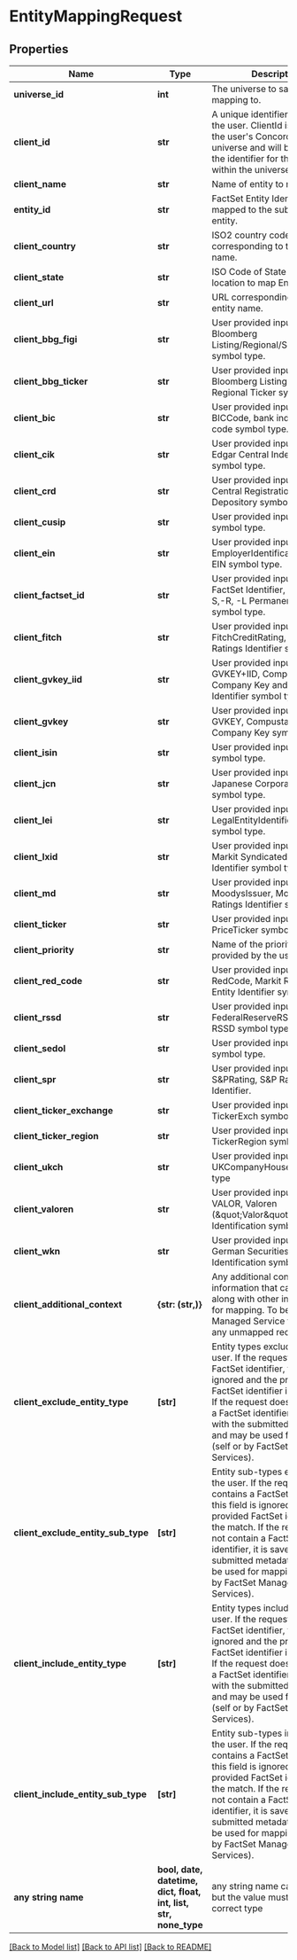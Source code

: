 # EntityMappingRequest


## Properties
Name | Type | Description | Notes
------------ | ------------- | ------------- | -------------
**universe_id** | **int** | The universe to save this mapping to. | 
**client_id** | **str** | A unique identifier supplied by the user. ClientId is saved to the user&#39;s Concordance universe and will be used as the identifier for that entity within the universe. | 
**client_name** | **str** | Name of entity to match. | 
**entity_id** | **str** | FactSet Entity Identifier mapped to the submitted entity. | [optional] 
**client_country** | **str** | ISO2 country code corresponding to the Entity name. | [optional] 
**client_state** | **str** | ISO Code of State or Province location to map Entity. | [optional] 
**client_url** | **str** | URL corresponding to the entity name. | [optional] 
**client_bbg_figi** | **str** | User provided input for Bloomberg Listing/Regional/Security ID symbol type. | [optional] 
**client_bbg_ticker** | **str** | User provided input for Bloomberg Listing and Regional Ticker symbol type. | [optional] 
**client_bic** | **str** | User provided input for BICCode, bank indentification code symbol type. | [optional] 
**client_cik** | **str** | User provided input for CIK, Edgar Central Index Keys symbol type. | [optional] 
**client_crd** | **str** | User provided input for CRD, Central Registration Depository symbol type. | [optional] 
**client_cusip** | **str** | User provided input for CUSIP symbol type. | [optional] 
**client_ein** | **str** | User provided input for EmployerIdentificationNumber, EIN symbol type. | [optional] 
**client_factset_id** | **str** | User provided input for FactSet Identifier, FactSet -E,-S,-R, -L Permanent Identifier symbol type. | [optional] 
**client_fitch** | **str** | User provided input for FitchCreditRating, Fitch Ratings Identifier symbol type. | [optional] 
**client_gvkey_iid** | **str** | User provided input for GVKEY+IID, Compustat Global Company Key and Issue Identifier symbol type. | [optional] 
**client_gvkey** | **str** | User provided input for GVKEY, Compustat Global Company Key symbol type. | [optional] 
**client_isin** | **str** | User provided input for ISIN symbol type. | [optional] 
**client_jcn** | **str** | User provided input for JCN , Japanese Corporate Number symbol type. | [optional] 
**client_lei** | **str** | User provided input for LegalEntityIdentifier, LEI symbol type. | [optional] 
**client_lxid** | **str** | User provided input for LXID, Markit Syndicated Loan Identifier symbol type. | [optional] 
**client_md** | **str** | User provided input for MoodysIssuer, Moody&#39;s Ratings Identifier symbol type. | [optional] 
**client_ticker** | **str** | User provided input for PriceTicker symbol type. | [optional] 
**client_priority** | **str** | Name of the priority column as provided by the user. | [optional] 
**client_red_code** | **str** | User provided input for RedCode, Markit Reference Entity Identifier symbol type. | [optional] 
**client_rssd** | **str** | User provided input for FederalReserveRSSDIdentifier, RSSD symbol type. | [optional] 
**client_sedol** | **str** | User provided input for SEDOL symbol type. | [optional] 
**client_spr** | **str** | User provided input for S&amp;PRating, S&amp;P Ratings Identifier. | [optional] 
**client_ticker_exchange** | **str** | User provided input for TickerExch symbol type. | [optional] 
**client_ticker_region** | **str** | User provided input for TickerRegion symbol type | [optional] 
**client_ukch** | **str** | User provided input for UKCompanyHouse symbol type | [optional] 
**client_valoren** | **str** | User provided input for VALOR, Valoren (\&quot;Valor\&quot;) Identification symbol type. | [optional] 
**client_wkn** | **str** | User provided input for WKN, German Securities Identification symbol type. | [optional] 
**client_additional_context** | **{str: (str,)}** | Any additional context information that can be saved along with other input values for mapping. To be used by Managed Service for mapping any unmapped records.   | [optional] 
**client_exclude_entity_type** | **[str]** | Entity types excluded by the user. If the request contains a FactSet identifier, this field is ignored and the provided FactSet identifier is the match.  If the request does not contain a FactSet identifier, it is saved with the submitted metadata and may be used for mapping (self or by FactSet Managed Services).  | [optional] 
**client_exclude_entity_sub_type** | **[str]** | Entity sub-types excluded by the user. If the request contains a FactSet identifier, this field is ignored and the provided FactSet identifier is the match.  If the request does not contain a FactSet identifier, it is saved with the submitted metadata and may be used for mapping (self or by FactSet Managed Services).  | [optional] 
**client_include_entity_type** | **[str]** | Entity types included by the user. If the request contains a FactSet identifier, this field is ignored and the provided FactSet identifier is the match.  If the request does not contain a FactSet identifier, it is saved with the submitted metadata and may be used for mapping (self or by FactSet Managed Services).  | [optional] 
**client_include_entity_sub_type** | **[str]** | Entity sub-types included by the user. If the request contains a FactSet identifier, this field is ignored and the provided FactSet identifier is the match.  If the request does not contain a FactSet identifier, it is saved with the submitted metadata and may be used for mapping (self or by FactSet Managed Services).  | [optional] 
**any string name** | **bool, date, datetime, dict, float, int, list, str, none_type** | any string name can be used but the value must be the correct type | [optional]

[[Back to Model list]](../README.md#documentation-for-models) [[Back to API list]](../README.md#documentation-for-api-endpoints) [[Back to README]](../README.md)


